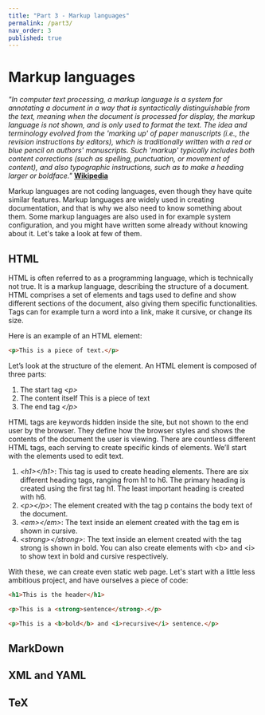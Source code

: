 ```yaml
---
title: "Part 3 - Markup languages"
permalink: /part3/
nav_order: 3
published: true
---
```


# Markup languages

*"In computer text processing, a markup language is a system for annotating a document in a way that is syntactically distinguishable from the text, meaning when the document is processed for display, the markup language is not shown, and is only used to format the text. The idea and terminology evolved from the 'marking up' of paper manuscripts (i.e., the revision instructions by editors), which is traditionally written with a red or blue pencil on authors' manuscripts. Such 'markup' typically includes both content corrections (such as spelling, punctuation, or movement of content), and also typographic instructions, such as to make a heading larger or boldface."* [**Wikipedia**](https://en.wikipedia.org/wiki/Markup_language)

Markup languages are not coding languages, even though they have quite similar features. Markup languages are widely used in creating documentation, and that is why we also need to know something about them. Some markup languages are also used in for example system configuration, and you might have written some already without knowing about it. Let's take a look at few of them.

## HTML

HTML is often referred to as a programming language, which is technically not true. It is a markup language, describing the structure of a document. HTML comprises a set of elements and tags used to define and show different sections of the document, also giving them specific functionalities. Tags can for example turn a word into a link, make it cursive, or change its size.

Here is an example of an HTML element:

```html
<p>This is a piece of text.</p>
```

Let’s look at the structure of the element. An HTML element is composed of three parts:

1. The start tag *\<p\>*
2. The content itself This is a piece of text
3. The end tag *\<\/p\>*

HTML tags are keywords hidden inside the site, but not shown to the end user by the browser. They define how the browser styles and shows the contents of the document the user is viewing. There are countless different HTML tags, each serving to create specific kinds of elements. We’ll start with the elements used to edit text.

1. *\<h1\>\<\/h1\>*: This tag is used to create heading elements. There are six different heading tags, ranging from h1 to h6. The primary heading is created using the first tag h1. The least important heading is created with h6.
2. *\<p\>\<\/p\>*: The element created with the tag p contains the body text of the document.
3. *\<em\>\<\/em\>*: The text inside an element created with the tag em is shown in cursive.
4. *\<strong\>\<\/strong\>*: The text inside an element created with the tag strong is shown in bold. You can also create elements with \<b\> and \<i\> to show text in bold and cursive respectively.


With these, we can create even static web page. Let's start with a little less ambitious project, and have ourselves a piece of code:

```html
<h1>This is the header</h1>

<p>This is a <strong>sentence</strong>.</p>

<p>This is a <b>bold</b> and <i>recursive</i> sentence.</p>
```
## MarkDown

## XML and YAML

## TeX